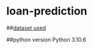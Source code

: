 # loan-prediction

##[dataset used](https://www.kaggle.com/datasets/altruistdelhite04/loan-prediction-problem-dataset)

##python version Python 3.10.6
